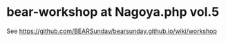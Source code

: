 # bear-workshop at Nagoya.php vol.5

See https://github.com/BEARSunday/bearsunday.github.io/wiki/workshop
